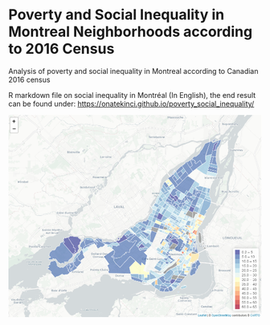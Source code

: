 # Poverty and Social Inequality in Montreal Neighborhoods according to 2016 Census
Analysis of poverty and social inequality in Montreal according to Canadian 2016 census 


R markdown file on social inequality in Montréal (In English), the end result can be found under:
https://onatekinci.github.io/poverty_social_inequality/

![alt text](https://github.com/onatekinci/poverty_social_inequality/blob/master/images/seniors_lico_at_2016.png)


